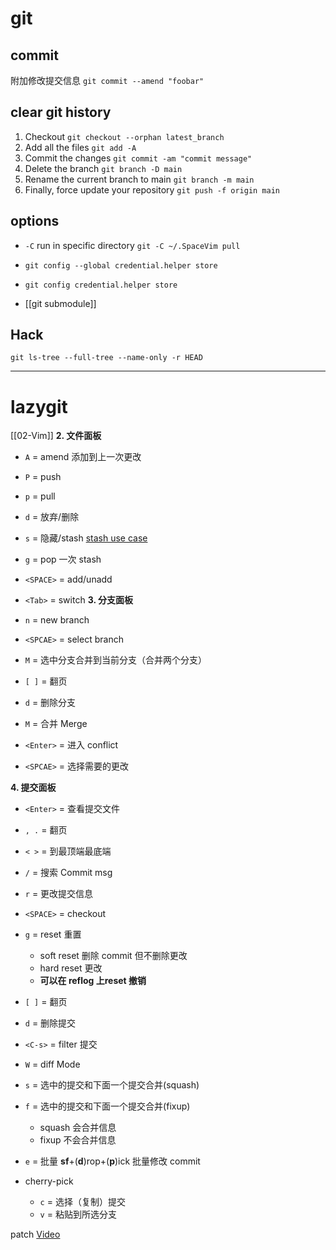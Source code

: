 # git
## commit
附加修改提交信息
`git commit --amend "foobar"`

## clear git history
1.  Checkout
    `git checkout --orphan latest_branch`
2.  Add all the files
    `git add -A`
3.  Commit the changes
    `git commit -am "commit message"`
4.  Delete the branch
    `git branch -D main`
5.  Rename the current branch to main
    `git branch -m main`
6.  Finally, force update your repository
    `git push -f origin main`

## options
- `-C` run in specific directory `git -C ~/.SpaceVim pull`
- `git config --global credential.helper store`
- `git config credential.helper store`


- [[git submodule]]


## Hack
`git ls-tree --full-tree --name-only -r HEAD`

___


# lazygit
[[02-Vim]]
**2. 文件面板**
- `A` = amend 添加到上一次更改
- `P` = push
- `p` = pull
- `d` = 放弃/删除

- `s` = 隐藏/stash [stash use case](https://stackoverflow.com/questions/20537223/what-is-the-intended-use-case-for-git-stash)
- `g` = pop 一次 stash

- `<SPACE>` = add/unadd
- `<Tab>` = switch
**3. 分支面板**
- `n` = new branch
- `<SPCAE>` = select branch
- `M` = 选中分支合并到当前分支（合并两个分支）
- `[ ]` = 翻页
- `d` = 删除分支
- `M` = 合并 Merge
- 	`<Enter>` = 进入 conflict
- 	`<SPCAE>` = 选择需要的更改
  

**4. 提交面板**
- `<Enter>` = 查看提交文件
- `, .` = 翻页
- `< >` = 到最顶端最底端
- `/` = 搜索 Commit msg
- `r` = 更改提交信息
- `<SPACE>` = checkout
- `g` = reset 重置
	- soft reset 删除 commit 但不删除更改
	- hard reset 更改
	- **可以在 reflog 上reset 撤销**
- `[ ]` = 翻页
- `d` = 删除提交
- `<C-s>` = filter 提交
- `W` = diff Mode

- `s` = 选中的提交和下面一个提交合并(squash)
- `f` = 选中的提交和下面一个提交合并(fixup)
	- squash 会合并信息
	- fixup 不会合并信息
- `e` = 批量 **sf**+(**d**)rop+(**p**)ick 批量修改 commit

- cherry-pick
	- `c` = 选择（复制）提交
	- `v` = 粘贴到所选分支

patch
[Video](https://www.bilibili.com/video/BV1gV411k7fC)